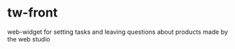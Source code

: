 # tw-front
web-widget for setting tasks and leaving questions about products made by the web studio

